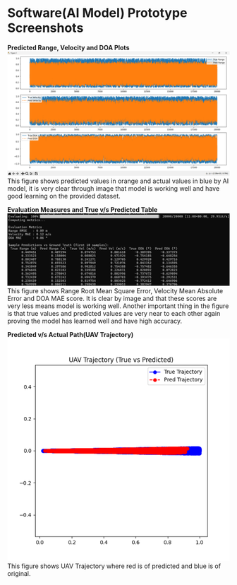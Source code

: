 # Software(AI Model) Prototype Screenshots
**Predicted Range, Velocity and DOA Plots**<br>
![Software 1](images/soft1.png)<br>
This figure shows predicted values in orange and actual values in blue by AI model, it is very clear through image that model is working well and have good learning on the provided dataset.

**Evaluation Measures and True v/s Predicted Table**<br>
![Software 2](images/soft2.png)<br>
This figure shows Range Root Mean Square Error, Velocity Mean Absolute Error and DOA MAE score. It is clear by image and that these scores are very less means model is working well. Another important thing in the figure is that true values and predicted values are very near to each other again proving the model has learned well and have high accuracy.

**Predicted v/s Actual Path(UAV Trajectory)**<br>
![Software 3](images/soft3.png)
This figure shows UAV Trajectory where red is of predicted and blue is of original. 
